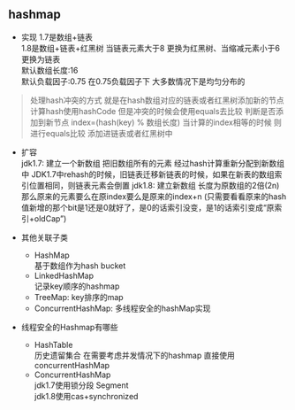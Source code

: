 ## hashmap
* 实现
  1.7是数组+链表       
  1.8是数组+链表+红黑树 当链表元素大于8 更换为红黑树、当缩减元素小于6更换为链表        
  默认数组长度:16      
  默认负载因子:0.75 在0.75负载因子下 大多数情况下是均匀分布的

> 处理hash冲突的方式 就是在hash数组对应的链表或者红黑树添加新的节点     
> 计算hash使用hashCode 但是冲突的时候会使用equals去比较 判断是否添加到新节点
> index=(hash(key) % 数组长度) 当计算的index相等的时候  则进行equals比较 添加进链表或者红黑树中

* 扩容   
  jdk1.7: 建立一个新数组 把旧数组所有的元素 经过hash计算重新分配到新数组中 JDK1.7中rehash的时候，旧链表迁移新链表的时候，如果在新表的数组索引位置相同，则链表元素会倒置 jdk1.8: 建立新数组
  长度为原数组的2倍(2n) 那么原来的元素要么在原index要么是原来的index+n (只需要看看原来的hash值新增的那个bit是1还是0就好了，是0的话索引没变，是1的话索引变成“原索引+oldCap”)

* 其他关联子类
    * HashMap        
      基于数组作为hash bucket
    * LinkedHashMap      
      记录key顺序的hashmap
    * TreeMap: key排序的map
    * ConcurrentHashMap: 多线程安全的hashMap实现

* 线程安全的Hashmap有哪些
    * HashTable     
      历史遗留集合 在需要考虑并发情况下的hashmap 直接使用concurrentHashMap
    * ConcurrentHashMap     
      jdk1.7使用锁分段 Segment    
      jdk1.8使用cas+synchronized    

